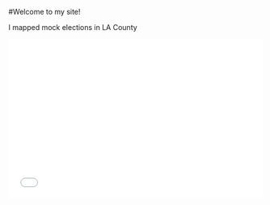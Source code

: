 
#Welcome to my site!

I mapped mock elections in LA County

<iframe width="100%" height="315" src="qgis2web/index.html" frameborder="0" allowfullscreen=""></iframe>
